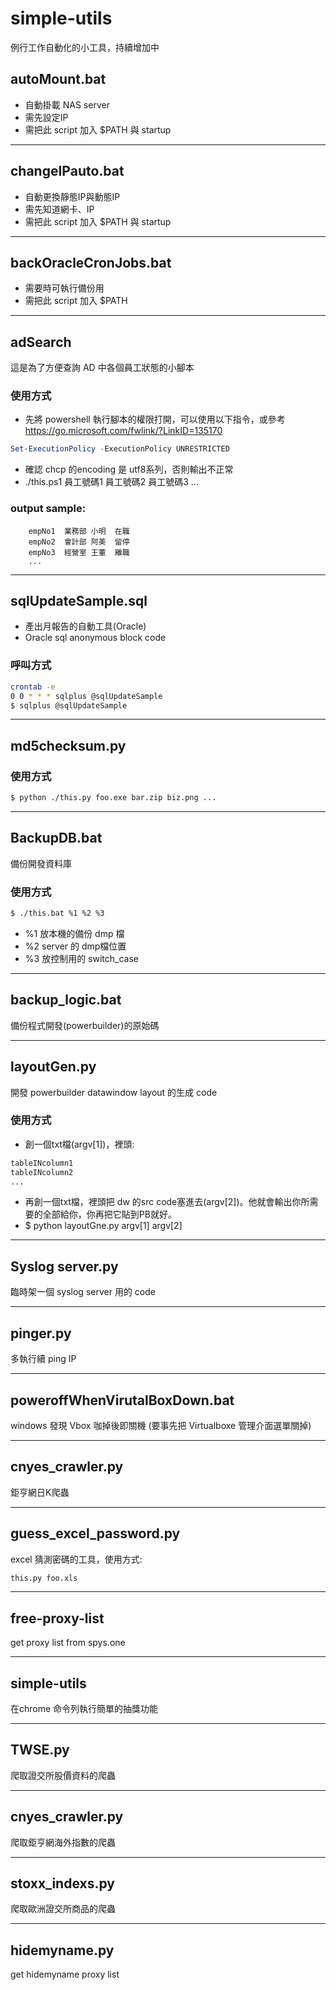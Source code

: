 # simple-utils
例行工作自動化的小工具，持續增加中

## autoMount.bat 
* 自動掛載 NAS server
* 需先設定IP
* 需把此 script 加入 $PATH 與 startup
---
## changeIPauto.bat 
* 自動更換靜態IP與動態IP
* 需先知道網卡、IP
* 需把此 script 加入 $PATH 與 startup
---
## backOracleCronJobs.bat 
* 需要時可執行備份用
* 需把此 script 加入 $PATH
---
## adSearch
這是為了方便查詢 AD 中各個員工狀態的小腳本

### 使用方式
* 先將 powershell 執行腳本的權限打開，可以使用以下指令，或參考 https://go.microsoft.com/fwlink/?LinkID=135170
```powershell
Set-ExecutionPolicy -ExecutionPolicy UNRESTRICTED
```
* 確認 chcp 的encoding 是 utf8系列，否則輸出不正常
* ./this.ps1 員工號碼1 員工號碼2 員工號碼3 ...

### output sample:
        empNo1	業務部	小明  在職
        empNo2	會計部	阿美  留停
        empNo3	經營室	王董  離職
        ...
---
## sqlUpdateSample.sql 
- 產出月報告的自動工具(Oracle)
- Oracle sql anonymous block code
### 呼叫方式
```bash
crontab -e
0 0 * * * sqlplus @sqlUpdateSample
$ sqlplus @sqlUpdateSample
```
---
## md5checksum.py

### 使用方式
```bash
$ python ./this.py foo.exe bar.zip biz.png ...
```
---
## BackupDB.bat
備份開發資料庫

### 使用方式
```bash
$ ./this.bat %1 %2 %3 
```
- %1 放本機的備份 dmp 檔
- %2 server 的 dmp檔位置
- %3 放控制用的 switch_case
---
## backup_logic.bat
備份程式開發(powerbuilder)的原始碼

---
## layoutGen.py
開發 powerbuilder datawindow layout 的生成 code

### 使用方式
- 創一個txt檔(argv[1])，裡頭:
``` bash
tableINcolumn1
tableINcolumn2
...
```
- 再創一個txt檔，裡頭把 dw 的src code塞進去(argv[2])。他就會輸出你所需要的全部給你，你再把它貼到PB就好。
- $ python layoutGne.py argv[1] argv[2] 
---
## Syslog server.py
臨時架一個 syslog server 用的 code

---
## pinger.py
多執行續 ping IP

---
## poweroffWhenVirutalBoxDown.bat
windows 發現 Vbox 咖掉後即關機 (要事先把 Virtualboxe 管理介面選單關掉)

---
## cnyes_crawler.py
鉅亨網日K爬蟲

---
## guess_excel_password.py
excel 猜測密碼的工具，使用方式:
```bash
this.py foo.xls
```

---
## free-proxy-list
get proxy list from spys.one

---
## simple-utils
在chrome 命令列執行簡單的抽獎功能

---
## TWSE.py
爬取證交所股價資料的爬蟲

---
## cnyes_crawler.py
爬取鉅亨網海外指數的爬蟲

---
## stoxx_indexs.py
爬取歐洲證交所商品的爬蟲

---
## hidemyname.py
get hidemyname proxy list 
